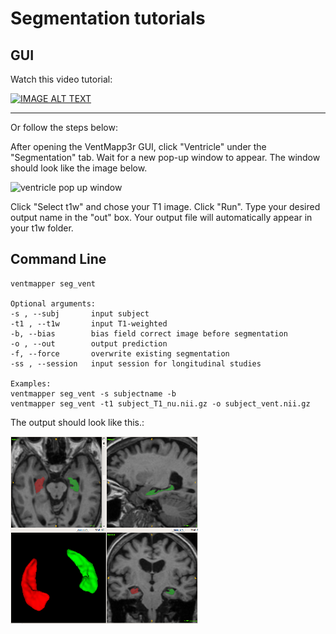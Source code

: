# Segmentation tutorials

## GUI

Watch this video tutorial:

[![IMAGE ALT TEXT](https://img.youtube.com/vi/QF-1oIQ4eRA/0.jpg)](https://youtu.be/QF-1oIQ4eRA "Vent Seg")

-----

Or follow the steps below:

After opening the VentMapp3r GUI, click "Ventricle" under the "Segmentation" tab. Wait for a new pop-up window to appear. The window should look like the image below.

![ventricle pop up window](images/vent_1.PNG)

Click "Select t1w" and chose your T1 image. Click "Run".
Type your desired output name in the "out" box.
Your output file will automatically appear in your t1w folder.


## Command Line

    ventmapper seg_vent
    
    Optional arguments:
    -s , --subj       input subject
    -t1 , --t1w       input T1-weighted
    -b, --bias        bias field correct image before segmentation
    -o , --out        output prediction
    -f, --force       overwrite existing segmentation
    -ss , --session   input session for longitudinal studies
    
    Examples:
    ventmapper seg_vent -s subjectname -b
    ventmapper seg_vent -t1 subject_T1_nu.nii.gz -o subject_vent.nii.gz

The output should look like this.:

![ventricle segmentation](images/3d_snap_resize.png)
